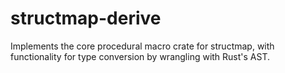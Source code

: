 # structmap-derive

Implements the core procedural macro crate for structmap, with functionality for type conversion by wrangling with Rust's AST.

